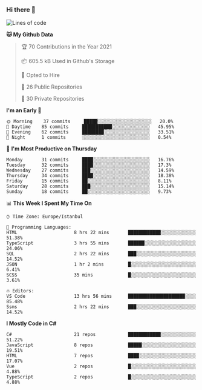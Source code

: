 ### Hi there 👋

<!--START_SECTION:waka-->
![Lines of code](https://img.shields.io/badge/From%20Hello%20World%20I%27ve%20Written-6.0%20million%20lines%20of%20code-blue)

**🐱 My Github Data** 

> 🏆 70 Contributions in the Year 2021
 > 
> 📦 605.5 kB Used in Github's Storage 
 > 
> 💼 Opted to Hire
 > 
> 📜 26 Public Repositories 
 > 
> 🔑 30 Private Repositories  
 > 
**I'm an Early 🐤** 

```text
🌞 Morning    37 commits     █████░░░░░░░░░░░░░░░░░░░░   20.0% 
🌆 Daytime    85 commits     ███████████░░░░░░░░░░░░░░   45.95% 
🌃 Evening    62 commits     ████████░░░░░░░░░░░░░░░░░   33.51% 
🌙 Night      1 commits      ░░░░░░░░░░░░░░░░░░░░░░░░░   0.54%

```
📅 **I'm Most Productive on Thursday** 

```text
Monday       31 commits     ████░░░░░░░░░░░░░░░░░░░░░   16.76% 
Tuesday      32 commits     ████░░░░░░░░░░░░░░░░░░░░░   17.3% 
Wednesday    27 commits     ███░░░░░░░░░░░░░░░░░░░░░░   14.59% 
Thursday     34 commits     ████░░░░░░░░░░░░░░░░░░░░░   18.38% 
Friday       15 commits     ██░░░░░░░░░░░░░░░░░░░░░░░   8.11% 
Saturday     28 commits     ███░░░░░░░░░░░░░░░░░░░░░░   15.14% 
Sunday       18 commits     ██░░░░░░░░░░░░░░░░░░░░░░░   9.73%

```


📊 **This Week I Spent My Time On** 

```text
⌚︎ Time Zone: Europe/Istanbul

💬 Programming Languages: 
HTML                     8 hrs 22 mins       ████████████░░░░░░░░░░░░░   51.38% 
TypeScript               3 hrs 55 mins       ██████░░░░░░░░░░░░░░░░░░░   24.06% 
SQL                      2 hrs 22 mins       ███░░░░░░░░░░░░░░░░░░░░░░   14.52% 
JSON                     1 hr 2 mins         █░░░░░░░░░░░░░░░░░░░░░░░░   6.41% 
SCSS                     35 mins             █░░░░░░░░░░░░░░░░░░░░░░░░   3.61%

🔥 Editors: 
VS Code                  13 hrs 56 mins      █████████████████████░░░░   85.48% 
Ssms                     2 hrs 22 mins       ███░░░░░░░░░░░░░░░░░░░░░░   14.52%

```

**I Mostly Code in C#** 

```text
C#                       21 repos            ████████████░░░░░░░░░░░░░   51.22% 
JavaScript               8 repos             █████░░░░░░░░░░░░░░░░░░░░   19.51% 
HTML                     7 repos             ████░░░░░░░░░░░░░░░░░░░░░   17.07% 
Vue                      2 repos             █░░░░░░░░░░░░░░░░░░░░░░░░   4.88% 
TypeScript               2 repos             █░░░░░░░░░░░░░░░░░░░░░░░░   4.88%

```



<!--END_SECTION:waka-->

<!--
**ebubekirdinc/ebubekirdinc** is a ✨ _special_ ✨ repository because its `README.md` (this file) appears on your GitHub profile.

Here are some ideas to get you started:

- 🔭 I’m currently working on ...
- 🌱 I’m currently learning ...
- 👯 I’m looking to collaborate on ...
- 🤔 I’m looking for help with ...
- 💬 Ask me about ...
- 📫 How to reach me: ...
- 😄 Pronouns: ...
- ⚡ Fun fact: ...
-->

